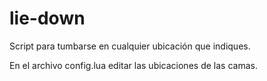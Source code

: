 # lie-down
Script para tumbarse en cualquier ubicación que indiques.

En el archivo config.lua editar las ubicaciones de las camas.
